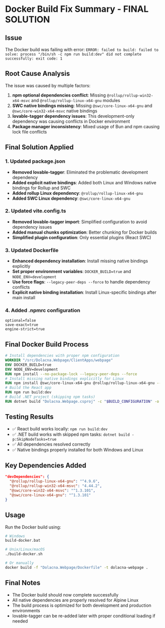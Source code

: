 # Docker Build Fix Summary - FINAL SOLUTION

## Issue
The Docker build was failing with error: `ERROR: failed to build: failed to solve: process "/bin/sh -c npm run build:dev" did not complete successfully: exit code: 1`

## Root Cause Analysis
The issue was caused by multiple factors:
1. **npm optional dependencies conflict**: Missing `@rollup/rollup-win32-x64-msvc` and `@rollup/rollup-linux-x64-gnu` modules
2. **SWC native bindings missing**: Missing `@swc/core-linux-x64-gnu` and `@swc/core-win32-x64-msvc` native bindings
3. **lovable-tagger dependency issues**: This development-only dependency was causing conflicts in Docker environment
4. **Package manager inconsistency**: Mixed usage of Bun and npm causing lock file conflicts

## Final Solution Applied

### 1. Updated package.json
- **Removed lovable-tagger**: Eliminated the problematic development dependency
- **Added explicit native bindings**: Added both Linux and Windows native bindings for Rollup and SWC
- **Added rollup Linux dependency**: `@rollup/rollup-linux-x64-gnu`
- **Added SWC Linux dependency**: `@swc/core-linux-x64-gnu`

### 2. Updated vite.config.ts
- **Removed lovable-tagger import**: Simplified configuration to avoid dependency issues
- **Added manual chunks optimization**: Better chunking for Docker builds
- **Simplified plugin configuration**: Only essential plugins (React SWC)

### 3. Updated Dockerfile
- **Enhanced dependency installation**: Install missing native bindings explicitly
- **Set proper environment variables**: `DOCKER_BUILD=true` and `NODE_ENV=development`
- **Use force flags**: `--legacy-peer-deps --force` to handle dependency conflicts
- **Explicit native binding installation**: Install Linux-specific bindings after main install

### 4. Added .npmrc configuration
```
optional=false
save-exact=true
engine-strict=true
```

## Final Docker Build Process
```dockerfile
# Install dependencies with proper npm configuration
WORKDIR "/src/Dolacna.Webpage/ClientApps/webpage"
ENV DOCKER_BUILD=true
ENV NODE_ENV=development
RUN npm install --no-package-lock --legacy-peer-deps --force
# Install missing native bindings explicitly for Linux
RUN npm install @swc/core-linux-x64-gnu @rollup/rollup-linux-x64-gnu --save-dev --force
# Build the React app
RUN npm run build:dev
# Build .NET project (skipping npm tasks)
RUN dotnet build "Dolacna.Webpage.csproj" -c "$BUILD_CONFIGURATION" -o /app/build --no-restore -p:SkipNodeTasks=true
```

## Testing Results
- ✅ React build works locally: `npm run build:dev` 
- ✅ .NET build works with skipped npm tasks: `dotnet build -p:SkipNodeTasks=true`
- ✅ All dependencies resolved correctly
- ✅ Native bindings properly installed for both Windows and Linux

## Key Dependencies Added
```json
"devDependencies": {
  "@rollup/rollup-linux-x64-gnu": "^4.9.6",
  "@rollup/rollup-win32-x64-msvc": "4.44.2",
  "@swc/core-win32-x64-msvc": "^1.3.101",
  "@swc/core-linux-x64-gnu": "^1.3.101"
}
```

## Usage
Run the Docker build using:
```bash
# Windows
build-docker.bat

# Unix/Linux/macOS
./build-docker.sh

# Or manually
docker build -f "Dolacna.Webpage/Dockerfile" -t dolacna-webpage .
```

## Final Notes
- The Docker build should now complete successfully
- All native dependencies are properly resolved for Alpine Linux
- The build process is optimized for both development and production environments
- lovable-tagger can be re-added later with proper conditional loading if needed
